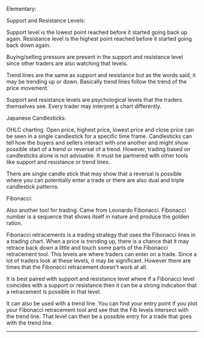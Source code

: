 Elementary:

Support and Resistance Levels:

Support level is the lowest point reached before it started going back up again. Resistance level is the highest point reached before it started going back down again.

Buying/selling pressure are present in the support and resistance level since other traders are also watching that levels.

Trend lines are the same as support and resistance but as the words said, it may be trending up or down. Basically trend lines follow the trend of the price movement.

Support and resistance levels are psychological levels that the traders themselves see. Every trader may interpret a chart differently.

Japanese Candlesticks:

OHLC charting. Open price, highest price, lowest price and close price can be seen in a single candlestick for a specific time frame. Candlesticks can tell how the buyers and sellers interact with one another and might show possible start of a trend or reversal of a trend. However, trading based on candlesticks alone is not advisable. It must be partnered with other tools like support and resistance or trend lines.

There are single candle stick that may show that a reversal is possible where you can potentially enter a trade or there are also dual and triple candlestick patterns.

Fibonacci:

Also another tool for trading. Came from Leonardo Fibonacci. Fibonacci number is a sequence that shows itself in nature and produce the golden ration. 

Fibonacci retracements is a trading strategy that uses the Fibonacci lines in a trading chart. When a price is trending up, there is a chance that it may retrace back down a little and touch some parts of the Fibonacci retracement tool. This levels are where traders can enter on a trade. Since a lot of traders look at these levels, it may be significant. However there are times that the Fibonacci retracement doesn't work at all. 

It is best paired with support and resistance level where if a Fibonacci level coincides with a support or resistance then it can be a strong indication that a retracement is possible in that level. 

It can also be used with a trend line. You can find your entry point if you plot your Fibonacci retracement tool and see that the Fib levels intersect with the trend line. That level can then be a possible entry for a trade that goes with the trend line.

______________________
